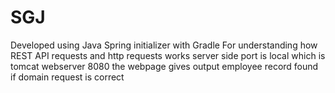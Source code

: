 # SGJ
Developed using Java Spring initializer with Gradle
For understanding how REST API requests and http requests works
server side port is local which is tomcat webserver 8080
the webpage gives output employee record found if domain request is correct
